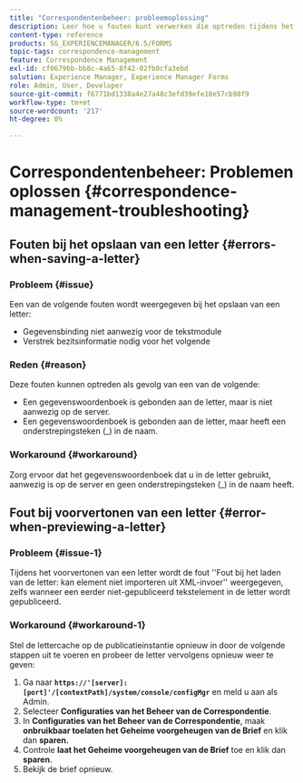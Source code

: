 ```yaml
---
title: "Correspondentenbeheer: probleemoplossing"
description: Leer hoe u fouten kunt verwerken die optreden tijdens het opslaan van een brief in een AEM Forms-omgeving.
content-type: reference
products: SG_EXPERIENCEMANAGER/6.5/FORMS
topic-tags: correspondence-management
feature: Correspondence Management
exl-id: cf06796b-bb8c-4a65-8f42-02fb0cfa3ebd
solution: Experience Manager, Experience Manager Forms
role: Admin, User, Developer
source-git-commit: f6771bd1338a4e27a48c3efd39efe18e57cb98f9
workflow-type: tm+mt
source-wordcount: '217'
ht-degree: 0%

---
```


# Correspondentenbeheer: Problemen oplossen {#correspondence-management-troubleshooting}

## Fouten bij het opslaan van een letter {#errors-when-saving-a-letter}

### Probleem {#issue}

Een van de volgende fouten wordt weergegeven bij het opslaan van een letter:

* Gegevensbinding niet aanwezig voor de tekstmodule
* Verstrek bezitsinformatie nodig voor het volgende

### Reden {#reason}

Deze fouten kunnen optreden als gevolg van een van de volgende:

* Een gegevenswoordenboek is gebonden aan de letter, maar is niet aanwezig op de server.
* Een gegevenswoordenboek is gebonden aan de letter, maar heeft een onderstrepingsteken (_) in de naam.

### Workaround {#workaround}

Zorg ervoor dat het gegevenswoordenboek dat u in de letter gebruikt, aanwezig is op de server en geen onderstrepingsteken (_) in de naam heeft.

## Fout bij voorvertonen van een letter {#error-when-previewing-a-letter}

### Probleem {#issue-1}

Tijdens het voorvertonen van een letter wordt de fout &#39;&#39;Fout bij het laden van de letter: kan element niet importeren uit XML-invoer&#39;&#39; weergegeven, zelfs wanneer een eerder niet-gepubliceerd tekstelement in de letter wordt gepubliceerd.

### Workaround {#workaround-1}

Stel de lettercache op de publicatieinstantie opnieuw in door de volgende stappen uit te voeren en probeer de letter vervolgens opnieuw weer te geven:

1. Ga naar **`https://'[server]:[port]'/[contextPath]/system/console/configMgr`** en meld u aan als Admin.
1. Selecteer **Configuraties van het Beheer van de Correspondentie**.
1. In **Configuraties van het Beheer van de Correspondentie**, maak **onbruikbaar toelaten het Geheime voorgeheugen van de Brief** en klik dan **sparen.**
1. Controle **laat het Geheime voorgeheugen van de Brief** toe en klik dan **sparen**.
1. Bekijk de brief opnieuw.

